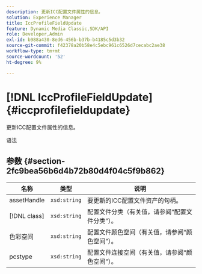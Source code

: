 ```yaml
---
description: 更新ICC配置文件属性的信息。
solution: Experience Manager
title: IccProfileFieldUpdate
feature: Dynamic Media Classic,SDK/API
role: Developer,Admin
exl-id: b988a430-8ed6-456b-b37b-b4185c5d3b32
source-git-commit: f42378a20b58e4c5ebc961c6526d7cecabc2ae38
workflow-type: tm+mt
source-wordcount: '52'
ht-degree: 9%

---
```


# [!DNL IccProfileFieldUpdate]{#iccprofilefieldupdate}

更新ICC配置文件属性的信息。

语法

## 参数 {#section-2fc9bea56b6d4b72b80d4f04c5f9b862}

| 名称 | 类型 | 说明 |
|---|---|---|
| assetHandle | `xsd:string` | 要更新的ICC配置文件资产的句柄。 |
| [!DNL class] | `xsd:string` | 配置文件分类（有关值，请参阅“配置文件分类”）。 |
| 色彩空间 | `xsd:string` | 配置文件颜色空间（有关值，请参阅“颜色空间”）。 |
| pcstype | `xsd:string` | 配置文件连接空间（有关值，请参阅“颜色空间”）。 |
